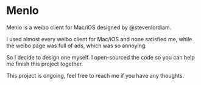 Menlo
=====

Menlo is a weibo client for Mac/iOS designed by @stevenlordiam.

I used almost every weibo client for Mac/iOS and none satisfied me, while the weibo page was full of ads, which was so annoying.

So I decide to design one myself. I open-sourced the code so you can help me finish this project together. 

This project is ongoing, feel free to reach me if you have any thoughts.

